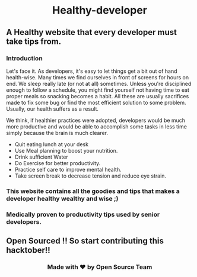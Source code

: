 # <p align="center">Healthy-developer<p>
## A Healthy website that every developer must take tips from.

### Introduction
Let's face it. As developers, it's easy to let things get a bit out of hand health-wise. Many times we find ourselves in front of screens for hours on end. We sleep really late (or not at all) sometimes. Unless you're disciplined enough to follow a schedule, you might find yourself not having time to eat proper meals so snacking becomes a habit. All these are usually sacrifices made to fix some bug or find the most efficient solution to some problem. Usually, our health suffers as a result.

We think, if healthier practices were adopted, developers would be much more productive and would be able to accomplish some tasks in less time simply because the brain is much clearer.
<div>
<ul>
<li>Quit eating lunch at your desk</li>
<li>Use Meal planning to boost your nutrition.</li>
<li>Drink sufficient Water</li>
<li>Do Exercise for better productivity.</li>
<li>Practice self care to improve mental health.</li>
<li>Take screen break to decrease tension and reduce eye strain.</li>
</ul>
</div>

### This website contains all the goodies and tips that makes a developer healthy wealthy and wise ;)
### Medically proven to productivity tips used by senior developers.
## Open Sourced !! So start contributing this hacktober!!
<div align="center">
<h3>Made with &#10084; by Open Source Team</h3>
</div>
